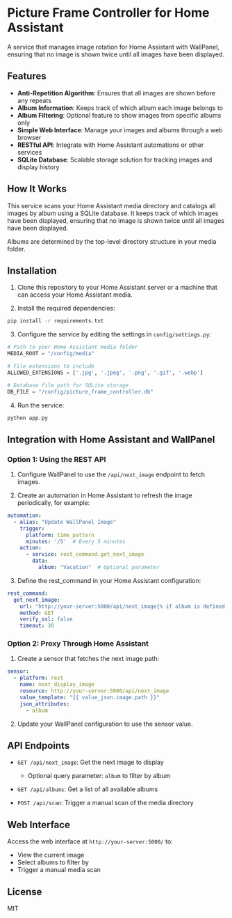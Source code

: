 # Picture Frame Controller for Home Assistant

A service that manages image rotation for Home Assistant with WallPanel, ensuring that no image is shown twice until all images have been displayed.

## Features

- **Anti-Repetition Algorithm**: Ensures that all images are shown before any repeats
- **Album Information**: Keeps track of which album each image belongs to
- **Album Filtering**: Optional feature to show images from specific albums only
- **Simple Web Interface**: Manage your images and albums through a web browser
- **RESTful API**: Integrate with Home Assistant automations or other services
- **SQLite Database**: Scalable storage solution for tracking images and display history

## How It Works

This service scans your Home Assistant media directory and catalogs all images by album using a SQLite database. It keeps track of which images have been displayed, ensuring that no image is shown twice until all images have been displayed.

Albums are determined by the top-level directory structure in your media folder.

## Installation

1. Clone this repository to your Home Assistant server or a machine that can access your Home Assistant media.

2. Install the required dependencies:

```bash
pip install -r requirements.txt
```

3. Configure the service by editing the settings in `config/settings.py`:

```python
# Path to your Home Assistant media folder
MEDIA_ROOT = "/config/media"

# File extensions to include
ALLOWED_EXTENSIONS = ['.jpg', '.jpeg', '.png', '.gif', '.webp']

# Database file path for SQLite storage
DB_FILE = "/config/picture_frame_controller.db"
```

4. Run the service:

```bash
python app.py
```

## Integration with Home Assistant and WallPanel

### Option 1: Using the REST API

1. Configure WallPanel to use the `/api/next_image` endpoint to fetch images.

2. Create an automation in Home Assistant to refresh the image periodically, for example:

```yaml
automation:
  - alias: "Update WallPanel Image"
    trigger:
      platform: time_pattern
      minutes: '/5'  # Every 5 minutes
    action:
      - service: rest_command.get_next_image
        data:
          album: "Vacation"  # Optional parameter
```

3. Define the rest_command in your Home Assistant configuration:

```yaml
rest_command:
  get_next_image:
    url: "http://your-server:5000/api/next_image{% if album is defined %}?album={{ album }}{% endif %}"
    method: GET
    verify_ssl: false
    timeout: 30
```

### Option 2: Proxy Through Home Assistant

1. Create a sensor that fetches the next image path:

```yaml
sensor:
  - platform: rest
    name: next_display_image
    resource: http://your-server:5000/api/next_image
    value_template: "{{ value_json.image.path }}"
    json_attributes:
      - album
```

2. Update your WallPanel configuration to use the sensor value.

## API Endpoints

- `GET /api/next_image`: Get the next image to display
  - Optional query parameter: `album` to filter by album
  
- `GET /api/albums`: Get a list of all available albums

- `POST /api/scan`: Trigger a manual scan of the media directory

## Web Interface

Access the web interface at `http://your-server:5000/` to:

- View the current image
- Select albums to filter by
- Trigger a manual media scan

## License

MIT